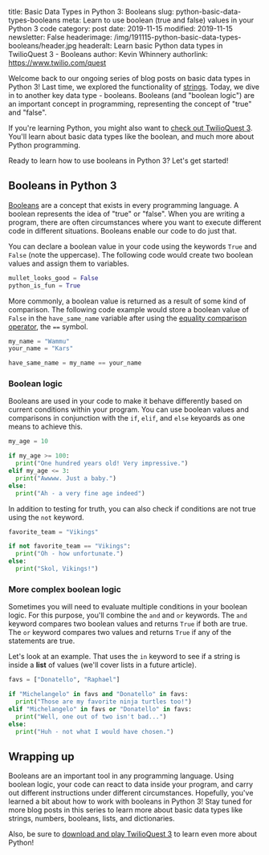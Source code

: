 title: Basic Data Types in Python 3: Booleans
slug: python-basic-data-types-booleans
meta: Learn to use boolean (true and false) values in your Python 3 code
category: post
date: 2019-11-15
modified: 2019-11-15
newsletter: False
headerimage: /img/191115-python-basic-data-types-booleans/header.jpg
headeralt: Learn basic Python data types in TwilioQuest 3 - Booleans
author: Kevin Whinnery
authorlink: https://www.twilio.com/quest

Welcome back to our ongoing series of blog posts on basic data types in Python 3!
Last time, we explored the functionality of
[strings](/blog/python-basic-data-types-strings.html). Today, we dive in to
another key data type - booleans. Booleans (and "boolean logic") are an 
important concept in programming, representing the concept of "true" and "false".

If you're learning Python, you might also want to
[check out TwilioQuest 3](https://www.twilio.com/quest/download).
You'll learn about basic data types like the boolean, and much more about 
Python programming.

Ready to learn how to use booleans in Python 3? Let's get started!

## Booleans in Python 3

[Booleans](https://docs.python.org/3/library/stdtypes.html#boolean-operations-and-or-not)
are a concept that exists in every programming language. A boolean represents
the idea of "true" or "false". When you are writing a program, there
are often circumstances where you want to execute different code in different
situations. Booleans enable our code to do just that.

You can declare a boolean value in your code using the keywords `True` and 
`False` (note the uppercase). The following code would create two boolean
values and assign them to variables.

```python
mullet_looks_good = False
python_is_fun = True
```

More commonly, a boolean value is returned as a result of some kind of
comparison. The following code example would store a boolean value of `False`
in the `have_same_name` variable after using the 
[equality comparison operator](https://docs.python.org/3/library/stdtypes.html#comparisons),
the `==` symbol.

```python
my_name = "Wammu"
your_name = "Kars"

have_same_name = my_name == your_name
```

### Boolean logic

Booleans are used in your code to make it behave differently based on current
conditions within your program. You can use boolean values and comparisons in 
conjunction with the `if`, `elif`, and `else` keyoards as one means to achieve 
this.

```python
my_age = 10

if my_age >= 100:
  print("One hundred years old! Very impressive.")
elif my_age <= 3:
  print("Awwww. Just a baby.")
else:
  print("Ah - a very fine age indeed")
```

In addition to testing for truth, you can also check if conditions are not
true using the `not` keyword.

```python
favorite_team = "Vikings"

if not favorite_team == "Vikings":
  print("Oh - how unfortunate.")
else:
  print("Skol, Vikings!")
```

### More complex boolean logic

Sometimes you will need to evaluate multiple conditions in your boolean logic.
For this purpose, you'll combine the `and` and `or` keywords. The `and` keyword
compares two boolean values and returns `True` if both are true. The `or` keyword
compares two values and returns `True` if any of the statements are true.

Let's look at an example. That uses the `in` keyword to see if a string is
inside a **list** of values (we'll cover lists in a future article).

```python
favs = ["Donatello", "Raphael"]

if "Michelangelo" in favs and "Donatello" in favs:
  print("Those are my favorite ninja turtles too!")
elif "Michelangelo" in favs or "Donatello" in favs:
  print("Well, one out of two isn't bad...")
else:
  print("Huh - not what I would have chosen.")
```

## Wrapping up

Booleans are an important tool in any programming language. Using boolean logic,
your code can react to data inside your program, and carry out different
instructions under different circumstances. Hopefully, you've learned a bit 
about how to work with booleans in Python 3! Stay tuned for more blog posts in 
this series to learn more about basic data types like strings, numbers, 
booleans, lists, and dictionaries.

Also, be sure to 
[download and play TwilioQuest 3](https://www.twilio.com/quest/download)
to learn even more about Python! 
